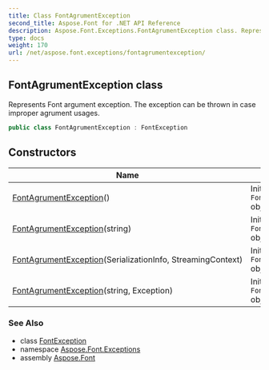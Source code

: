 ```yaml
---
title: Class FontAgrumentException
second_title: Aspose.Font for .NET API Reference
description: Aspose.Font.Exceptions.FontAgrumentException class. Represents Font argument exception. The exception can be thrown in case improper agrument usages
type: docs
weight: 170
url: /net/aspose.font.exceptions/fontagrumentexception/
---
```

## FontAgrumentException class

Represents Font argument exception. The exception can be thrown in case improper agrument usages.

```csharp
public class FontAgrumentException : FontException
```

## Constructors

| Name | Description |
| --- | --- |
| [FontAgrumentException](fontagrumentexception/#constructor)() | Initializes new `FontAgrumentException` object. |
| [FontAgrumentException](fontagrumentexception/#constructor_2)(string) | Initializes new `FontAgrumentException` object. |
| [FontAgrumentException](fontagrumentexception/#constructor_1)(SerializationInfo, StreamingContext) | Initializes new `FontAgrumentException` object. |
| [FontAgrumentException](fontagrumentexception/#constructor_3)(string, Exception) | Initializes new `FontAgrumentException` object. |

### See Also

* class [FontException](../fontexception/)
* namespace [Aspose.Font.Exceptions](../../aspose.font.exceptions/)
* assembly [Aspose.Font](../../)


